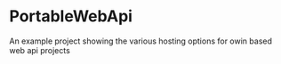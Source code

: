 PortableWebApi
==============

An example project showing the various hosting options for owin based web api projects
